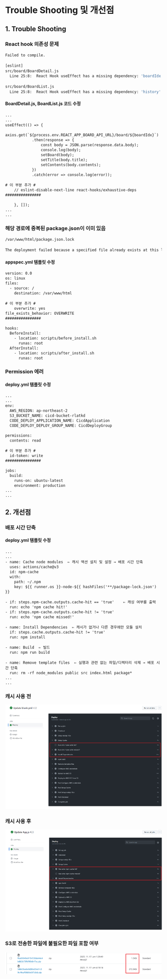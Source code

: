 # Trouble Shooting 및 개선점

## 1. Trouble Shooting

### React hook 의존성 문제

```bash
Failed to compile.

[eslint]
src/board/BoardDetail.js
  Line 25:8:  React Hook useEffect has a missing dependency: 'boardIdx'. Either include it or remove the dependency array  react-hooks/exhaustive-deps

src/board/BoardList.js
  Line 25:8:  React Hook useEffect has a missing dependency: 'history'. Either include it or remove the dependency array  react-hooks/exhaustive-deps
```

#### BoardDetail.js, BoardList.js 코드 수정

```
...
...
useEffect(() => {
        axios.get(`${process.env.REACT_APP_BOARD_API_URL}/board/${boardIdx}`)
            .then(response => {
                const body = JSON.parse(response.data.body);
                console.log(body);
                setBoard(body);
                setTitle(body.title);
                setContents(body.contents);
            })
            .catch(error => console.log(error));

# 이 부분 추가 #
    // eslint-disable-next-line react-hooks/exhaustive-deps
################

    }, []);
...
...
```

### 해당 경로에 중복된 package.json이 이미 있음

```bash
/var/www/html/package.json.lock

The deployment failed because a specified file already exists at this location
```

#### appspec.yml 템플릿 수정

```
version: 0.0
os: linux
files:
  - source: /
    destination: /var/www/html

# 이 부분 추가 #
    overwrite: yes
file_exists_behavior: OVERWRITE
################

hooks:
  BeforeInstall:
    - location: scripts/before_install.sh
      runas: root
  AfterInstall:
    - location: scripts/after_install.sh
      runas: root
```

### Permission 에러

#### deploy.yml 템플릿 수정

```
...
...
env:
  AWS_REGION: ap-northeast-2
  S3_BUCKET_NAME: cicd-bucket-rlatkd
  CODE_DEPLOY_APPLICATION_NAME: CicdApplication
  CODE_DEPLOY_DEPLOY_GROUP_NAME: CicdDeployGroup

permissions:
  contents: read

# 이 부분 추가 #
  id-token: write
################

jobs:
  build:
    runs-on: ubuntu-latest
    environment: production
...
...
```

## 2. 개선점

### 배포 시간 단축

#### deploy.yml 템플릿 수정

```
...
...
- name: Cache node modules  ⇐ 캐시 액션 설치 및 설정 → 배포 시간 단축
  uses: actions/cache@v3
  id: npm-cache
  with:
    path: ~/.npm
    key: ${{ runner.os }}-node-${{ hashFiles('**/package-lock.json') }}

- if: steps.npm-cache.outputs.cache-hit == 'true'	 ⇐ 캐싱 여부를 출력
  run: echo 'npm cache hit!'
- if: steps.npm-cache.outputs.cache-hit != 'true'
  run: echo 'npm cache missed!'

- name: Install Dependencies  ⇐ 캐시가 없거나 다른 경우에만 모듈 설치
  if: steps.cache.outputs.cache-hit != 'true'
  run: npm install

- name: Build  ⇐ 빌드
  run: npm run build

- name: Remove template files  ⇐ 실행과 관련 없는 파일/디렉터리 삭제 → 배포 시간 단축
  run: rm -rf node_modules public src index.html package*
...
...
```

### 캐시 사용 전

<img src='https://github.com/rlatkd/CICD/blob/main/assets/beforeCache.jpg'>

### 캐시 사용 후

<img src='https://github.com/rlatkd/CICD/blob/main/assets/afterCache.jpg'>

### S3로 전송한 파일에 불필요한 파일 포함 여부

<img src='https://github.com/rlatkd/CICD/blob/main/assets/bucket.jpg'>
